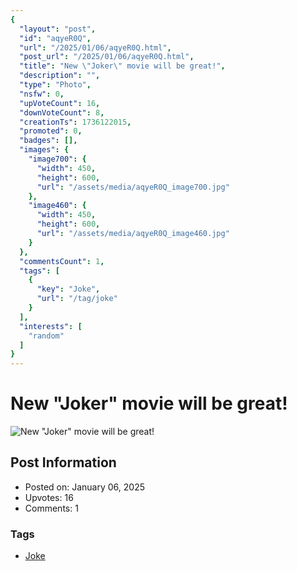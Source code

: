 ```yaml
---
{
  "layout": "post",
  "id": "aqyeR0Q",
  "url": "/2025/01/06/aqyeR0Q.html",
  "post_url": "/2025/01/06/aqyeR0Q.html",
  "title": "New \"Joker\" movie will be great!",
  "description": "",
  "type": "Photo",
  "nsfw": 0,
  "upVoteCount": 16,
  "downVoteCount": 8,
  "creationTs": 1736122015,
  "promoted": 0,
  "badges": [],
  "images": {
    "image700": {
      "width": 450,
      "height": 600,
      "url": "/assets/media/aqyeR0Q_image700.jpg"
    },
    "image460": {
      "width": 450,
      "height": 600,
      "url": "/assets/media/aqyeR0Q_image460.jpg"
    }
  },
  "commentsCount": 1,
  "tags": [
    {
      "key": "Joke",
      "url": "/tag/joke"
    }
  ],
  "interests": [
    "random"
  ]
}
---
```


# New "Joker" movie will be great!

![New "Joker" movie will be great!](/assets/media/aqyeR0Q_image700.jpg)

## Post Information

- Posted on: January 06, 2025
- Upvotes: 16
- Comments: 1

### Tags

- [Joke](/tag/Joke)
